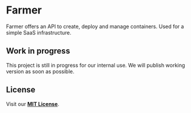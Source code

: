 # Farmer
Farmer offers an API to create, deploy and manage containers. Used for a simple SaaS infrastructure.

## Work in progress
This project is still in progress for our internal use. We will publish working version as soon as possible.

## License
Visit our **[MIT License](LICENSE)**.
